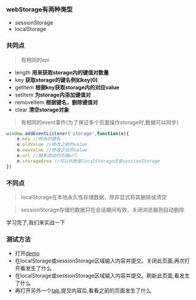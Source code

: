 ### webStorage有两种类型
* sessionStorage
* localStorage

### 共同点
>有相同的api

* length **用来获取storage内的键值对数量**
* key **获取storage的键名例如key(0)**
* getItem **根据key获取storage内的对应value**
* setItem **为storage内添加键值对**
* removeItem **根据键名，删除键值对**
* clear **清空storage对象**

>有相同的event事件(为了保证多个页面操作storage时,数据可以同步)

``` javascript
window.addEventListener('storage',function(e){
    e.key //修改的键名
    e.oldValue //修改之前的value
    e.newValue //修改之后的value
    e.url //触发改动的页面url
    e.storageArea //可以判断是localStorage还是sessionStorage
})
```

### 不同点
>localStorage在本地永久性存储数据，除非显式将其删除或清空

>sessionStorage存储的数据只在会话期间有效，关闭浏览器则自动删除

学习完了,我们来实战一下

### 测试方法
* 打开<a href="https://little-white.github.io/webStorage/" target="_blank">demo</a>
* 在localStorage或sessionStorage区域输入内容并提交。关闭此页面,再次打开看发生了什么
* 在localStorage或sessionStorage区域输入内容并提交。刷新此页面,看发生了什么
* 再打开另外一个<a href="https://little-white.github.io/webStorage/" target="_blank">tab</a>,提交内容后,看看之前的页面发生了什么
